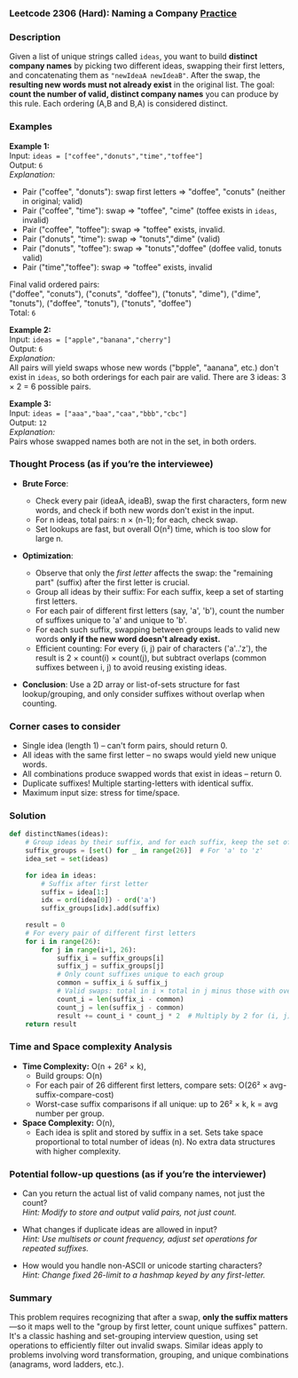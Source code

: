 ### Leetcode 2306 (Hard): Naming a Company [Practice](https://leetcode.com/problems/naming-a-company)

### Description  
Given a list of unique strings called `ideas`, you want to build **distinct company names** by picking two different ideas, swapping their first letters, and concatenating them as `"newIdeaA newIdeaB"`. After the swap, the **resulting new words must not already exist** in the original list. The goal: **count the number of valid, distinct company names** you can produce by this rule. Each ordering (A,B and B,A) is considered distinct.

### Examples  

**Example 1:**  
Input: `ideas = ["coffee","donuts","time","toffee"]`  
Output: `6`  
*Explanation:*

- Pair ("coffee", "donuts"): swap first letters ⇒ "doffee", "conuts" (neither in original; valid)
- Pair ("coffee", "time"): swap ⇒ "toffee", "cime" (toffee exists in `ideas`, invalid)
- Pair ("coffee", "toffee"): swap ⇒ "toffee" exists, invalid.
- Pair ("donuts", "time"): swap ⇒ "tonuts","dime" (valid)
- Pair ("donuts", "toffee"): swap ⇒ "tonuts","doffee" (doffee valid, tonuts valid)
- Pair ("time","toffee"): swap ⇒ "toffee" exists, invalid

Final valid ordered pairs:  
("doffee", "conuts"), ("conuts", "doffee"), ("tonuts", "dime"), ("dime", "tonuts"), ("doffee", "tonuts"), ("tonuts", "doffee")  
Total: `6`

**Example 2:**  
Input: `ideas = ["apple","banana","cherry"]`  
Output: `6`  
*Explanation:*  
All pairs will yield swaps whose new words ("bpple", "aanana", etc.) don't exist in `ideas`, so both orderings for each pair are valid. There are 3 ideas: 3 × 2 = 6 possible pairs.

**Example 3:**  
Input: `ideas = ["aaa","baa","caa","bbb","cbc"]`  
Output: `12`  
*Explanation:*  
Pairs whose swapped names both are not in the set, in both orders.

### Thought Process (as if you’re the interviewee)  

- **Brute Force**:
    - Check every pair (ideaA, ideaB), swap the first characters, form new words, and check if both new words don't exist in the input.
    - For n ideas, total pairs: n × (n-1); for each, check swap.
    - Set lookups are fast, but overall O(n²) time, which is too slow for large n.

- **Optimization**:
    - Observe that only the *first letter* affects the swap: the "remaining part" (suffix) after the first letter is crucial.
    - Group all ideas by their suffix: For each suffix, keep a set of starting first letters.
    - For each pair of different first letters (say, 'a', 'b'), count the number of suffixes unique to 'a' and unique to 'b'.
    - For each such suffix, swapping between groups leads to valid new words **only if the new word doesn't already exist.**
    - Efficient counting: For every (i, j) pair of characters ('a'..'z'), the result is 2 × count(i) × count(j), but subtract overlaps (common suffixes between i, j) to avoid reusing existing ideas.

- **Conclusion**: Use a 2D array or list-of-sets structure for fast lookup/grouping, and only consider suffixes without overlap when counting.

### Corner cases to consider  
- Single idea (length 1) – can't form pairs, should return 0.
- All ideas with the same first letter – no swaps would yield new unique words.
- All combinations produce swapped words that exist in ideas – return 0.
- Duplicate suffixes! Multiple starting-letters with identical suffix.
- Maximum input size: stress for time/space.

### Solution

```python
def distinctNames(ideas):
    # Group ideas by their suffix, and for each suffix, keep the set of first characters
    suffix_groups = [set() for _ in range(26)]  # For 'a' to 'z'
    idea_set = set(ideas)
    
    for idea in ideas:
        # Suffix after first letter
        suffix = idea[1:]
        idx = ord(idea[0]) - ord('a')
        suffix_groups[idx].add(suffix)
    
    result = 0
    # For every pair of different first letters
    for i in range(26):
        for j in range(i+1, 26):
            suffix_i = suffix_groups[i]
            suffix_j = suffix_groups[j]
            # Only count suffixes unique to each group
            common = suffix_i & suffix_j
            # Valid swaps: total in i × total in j minus those with overlap
            count_i = len(suffix_i - common)
            count_j = len(suffix_j - common)
            result += count_i * count_j * 2  # Multiply by 2 for (i, j) and (j, i)
    return result
```

### Time and Space complexity Analysis  

- **Time Complexity:** O(n + 26² × k),  
  - Build groups: O(n)
  - For each pair of 26 different first letters, compare sets: O(26² × avg-suffix-compare-cost)
  - Worst-case suffix comparisons if all unique: up to 26² × k, k = avg number per group.  
- **Space Complexity:** O(n),  
  - Each idea is split and stored by suffix in a set. Sets take space proportional to total number of ideas (n). No extra data structures with higher complexity.

### Potential follow-up questions (as if you’re the interviewer)  

- Can you return the actual list of valid company names, not just the count?  
  *Hint: Modify to store and output valid pairs, not just count.*

- What changes if duplicate ideas are allowed in input?  
  *Hint: Use multisets or count frequency, adjust set operations for repeated suffixes.*

- How would you handle non-ASCII or unicode starting characters?  
  *Hint: Change fixed 26-limit to a hashmap keyed by any first-letter.*

### Summary
This problem requires recognizing that after a swap, **only the suffix matters**—so it maps well to the "group by first letter, count unique suffixes" pattern. It's a classic hashing and set-grouping interview question, using set operations to efficiently filter out invalid swaps. Similar ideas apply to problems involving word transformation, grouping, and unique combinations (anagrams, word ladders, etc.).